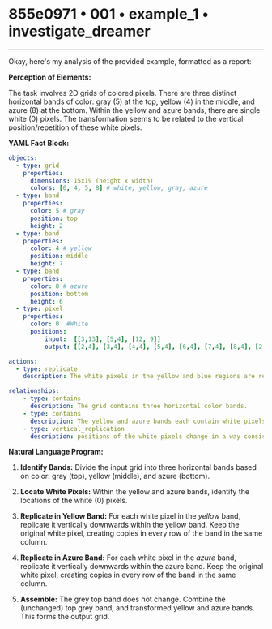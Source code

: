 # 855e0971 • 001 • example_1 • investigate_dreamer

---
Okay, here's my analysis of the provided example, formatted as a report:

**Perception of Elements:**

The task involves 2D grids of colored pixels. There are three distinct horizontal bands of color: gray (5) at the top, yellow (4) in the middle, and azure (8) at the bottom.  Within the yellow and azure bands, there are single white (0) pixels. The transformation seems to be related to the vertical position/repetition of these white pixels.

**YAML Fact Block:**



```yaml
objects:
  - type: grid
    properties:
      dimensions: 15x19 (height x width)
      colors: [0, 4, 5, 8] # white, yellow, gray, azure
  - type: band
    properties:
      color: 5 # gray
      position: top
      height: 2
  - type: band
    properties:
      color: 4 # yellow
      position: middle
      height: 7
  - type: band
    properties:
      color: 8 # azure
      position: bottom
      height: 6
  - type: pixel
    properties:
      color: 0  #White
      positions:
          input:  [[3,13], [5,4], [12, 9]]
          output: [[2,4], [3,4], [4,4], [5,4], [6,4], [7,4], [8,4], [2, 13], [3, 13], [4, 13], [5, 13], [6, 13], [7, 13], [8, 13], [9,9], [10,9], [11,9], [12,9], [13,9], [14,9]]

actions:
  - type: replicate
    description: The white pixels in the yellow and blue regions are replicated vertically.

relationships:
    - type: contains
      description: The grid contains three horizontal color bands.
    - type: contains
      description: The yellow and azure bands each contain white pixels.
    - type: vertical_replication
      description: positions of the white pixels change in a way consistent with replicating them vertically within the bands.
```



**Natural Language Program:**

1.  **Identify Bands:** Divide the input grid into three horizontal bands based on color: gray (top), yellow (middle), and azure (bottom).

2.  **Locate White Pixels:** Within the yellow and azure bands, identify the locations of the white (0) pixels.

3.  **Replicate in Yellow Band:** For each white pixel in the *yellow* band, replicate it vertically downwards within the yellow band. Keep the original white pixel, creating copies in every row of the band in the same column.

4. **Replicate in Azure Band:** For each white pixel in the *azure* band, replicate it vertically downwards within the azure band. Keep the original white pixel, creating copies in every row of the band in the same column.

5. **Assemble:** The grey top band does not change. Combine the (unchanged) top grey band, and transformed yellow and azure bands. This forms the output grid.

